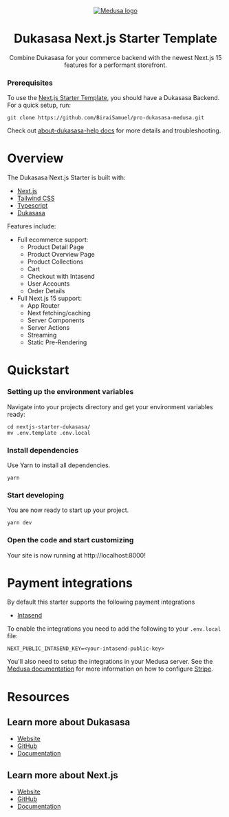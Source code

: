 <p align="center">
  <a href="https://www.medusajs.com">
  <picture>
    <source media="(prefers-color-scheme: dark)" srcset="https://user-images.githubusercontent.com/59018053/229103275-b5e482bb-4601-46e6-8142-244f531cebdb.svg">
    <source media="(prefers-color-scheme: light)" srcset="https://user-images.githubusercontent.com/59018053/229103726-e5b529a3-9b3f-4970-8a1f-c6af37f087bf.svg">
    <img alt="Medusa logo" src="https://user-images.githubusercontent.com/59018053/229103726-e5b529a3-9b3f-4970-8a1f-c6af37f087bf.svg">
    </picture>
  </a>
</p>

<h1 align="center">
  Dukasasa Next.js Starter Template
</h1>

<p align="center">
Combine Dukasasa for your commerce backend with the newest Next.js 15 features for a performant storefront.</p>

### Prerequisites

To use the [Next.js Starter Template](https://medusajs.com/nextjs-commerce/), you should have a Dukasasa Backend.
For a quick setup, run:

```shell
git clone https://github.com/BiraiSamuel/pro-dukasasa-medusa.git
```

Check out [about-dukasasa-help docs](https://dukasasa.co.ke/page/help) for more details and troubleshooting.

# Overview

The Dukasasa Next.js Starter is built with:

- [Next.js](https://nextjs.org/)
- [Tailwind CSS](https://tailwindcss.com/)
- [Typescript](https://www.typescriptlang.org/)
- [Dukasasa](https://get.dukasasa.co.ke/)

Features include:

- Full ecommerce support:
  - Product Detail Page
  - Product Overview Page
  - Product Collections
  - Cart
  - Checkout with Intasend
  - User Accounts
  - Order Details
- Full Next.js 15 support:
  - App Router
  - Next fetching/caching
  - Server Components
  - Server Actions
  - Streaming
  - Static Pre-Rendering

# Quickstart

### Setting up the environment variables

Navigate into your projects directory and get your environment variables ready:

```shell
cd nextjs-starter-dukasasa/
mv .env.template .env.local
```

### Install dependencies

Use Yarn to install all dependencies.

```shell
yarn
```

### Start developing

You are now ready to start up your project.

```shell
yarn dev
```

### Open the code and start customizing

Your site is now running at http://localhost:8000!

# Payment integrations

By default this starter supports the following payment integrations

- [Intasend](https://intasend.com/)

To enable the integrations you need to add the following to your `.env.local` file:

```shell
NEXT_PUBLIC_INTASEND_KEY=<your-intasend-public-key>
```

You'll also need to setup the integrations in your Medusa server. See the [Medusa documentation](https://docs.medusajs.com) for more information on how to configure [Stripe](https://docs.medusajs.com/resources/commerce-modules/payment/payment-provider/stripe#main).

# Resources

## Learn more about Dukasasa

- [Website](https://get.dukasasa.co.ke/)
- [GitHub](https://github.com/BiraiSamuel)
- [Documentation](https://dukasasa.co.ke/page/help)

## Learn more about Next.js

- [Website](https://nextjs.org/)
- [GitHub](https://github.com/vercel/next.js)
- [Documentation](https://nextjs.org/docs)
